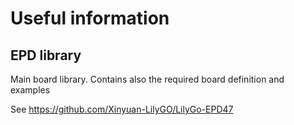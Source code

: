 # Useful information
## EPD library
Main board library. Contains also the required board definition and examples

See https://github.com/Xinyuan-LilyGO/LilyGo-EPD47

